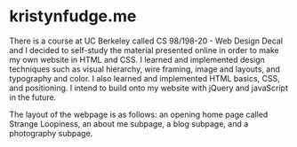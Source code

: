 # kristynfudge.me
There is a course at UC Berkeley called CS 98/198-20 - Web Design Decal and I decided to self-study the material presented online in order to make my own website in HTML and CSS. I learned and implemented design techniques such as visual hierarchy, wire framing, image and layouts, and typography and color. I also learned and implemented HTML basics, CSS, and positioning. I intend to build onto my website with jQuery and javaScript in the future. 

The layout of the webpage is as follows: an opening home page called Strange Loopiness, an about me subpage, a blog subpage, and a photography subpage. 

